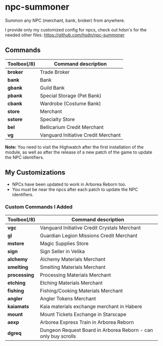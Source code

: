 # npc-summoner

Summon any NPC (merchant, bank, broker) from anywhere.

I provide only my customized config for npcs, check out hdsn's for the needed other files: https://github.com/hsdn/npc-summoner

## Commands

Toolbox(/8) | Command description
--- | ---
**broker** | Trade Broker
**bank** | Bank
**gbank** | Guild Bank
**pbank** | Special Storage (Pet Bank)
**cbank** | Wardrobe (Costume Bank)
**store** | Merchant
**sstore** | Specialty Store
**bel** | Bellicarium Credit Merchant
**vg** | Vanguard Initiative Credit Merchant

**Note:** You need to visit the Highwatch after the first installation of the module, as well as after the release of a new patch of the game to update the NPC identifiers.

## My Customizations

+ NPCs have been updated to work in Arborea Reborn too. 
+ You must be near the npcs after each patch to update the NPC identifiers.

### Custom Commands I Added 
Toolbox(/8) | Command description
--- | ---
**vgc** | Vanguard Initiative Credit Crystals Merchant
**gl** | Guardian Legion Missions Credit Merchant
**mstore** | Magic Supplies Store
**sign** | Sign Seller in Velika
**alchemy** | Alchemy Materials Merchant
**smelting** | Smelting Materials Merchant
**processing** | Processing Materials Merchant
**etching** | Etching Materials Merchant
**fishing** | Fishing/Cooking Materials Merchant
**angler** | Angler Tokens Merchant
**kaiamats** | Kaia materials exchange merchant in Habere
**mount** | Mount Tickets Exchange in Starscape
**aexp** | Arborea Express Train in Arborea Reborn
**dgreq** | Dungeon Request Board in Arborea Reborn - can only buy scrolls
